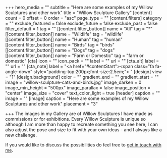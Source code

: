 +++
hero_media = ""
subtitle = "Here are some examples of my Willow Sculptures and other work"
title = "Willow Sculpture Gallery"
[content]
count = 0
offset = 0
order = "asc"
page_type = ""
[content.filters]
category = ""
exclude_featured = false
exclude_future = false
exclude_past = false
filter_default = 1
tag = ""
[[content.filter_button]]
name = "All"
tag = "*"
[[content.filter_button]]
name = "Wildlife"
tag = "wildlife"
[[content.filter_button]]
name = "Human"
tag = "human"
[[content.filter_button]]
name = "Birds"
tag = "birds"
[[content.filter_button]]
name = "Dogs"
tag = "dogs"
[[content.filter_button]]
name = "Farm or Domestic"
tag = "farm or domestic"
[cta]
icon = ""
icon_pack = ""
label = ""
url = ""
[cta_alt]
label = ""
url = ""
[cta_note]
label = "<a href=\"#contentStart\"><span class=\"fa fa-angle-down\" style=\"padding-top:200px;font-size:2.5em;\">&nbsp;</span></a>"
[design]
view = "1"
[design.background]
color = ""
gradient_end = ""
gradient_start = ""
image = "willow-sculpture-cats-and-birds.jpg"
image_darken = 0
image_min_height = "500px"
image_parallax = false
image_position = "center"
image_size = "cover"
text_color_light = true
[header]
caption = ""
image = ""
[image]
caption = "Here are some examples of my Willow Sculptures and other work"
placement = "3"

+++
The images in my Gallery are of Willow Sculptures I have made as commissions or 
for exhibitions. Every Willow Sculpture is unique so although I am more than happy 
to recreate something you see here, I can also adjust the pose and size to fit 
with your own ideas - and I always like a new challenge. 

If you would like to discuss the possibilities do feel free to [get in touch with me](/#contact).